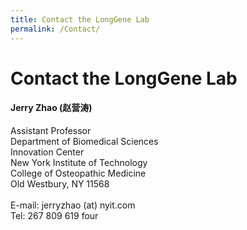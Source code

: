```yaml
---
title: Contact the LongGene Lab
permalink: /Contact/
--- 
```


# Contact the LongGene Lab


<div class="row">

<div class="col-md-4">

  <h4>Jerry Zhao (赵营涛) </h4>
  Assistant Professor  <br>
  Department of Biomedical Sciences <br>
  Innovation Center <br>
  New York Institute of Technology <br>
  College of Osteopathic Medicine  <br>
  Old Westbury, NY 11568 <br>
   <br>
  E-mail: jerryzhao (at) nyit.com <br>
  Tel: 267 809 619 four
 
</div>

</div>
